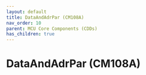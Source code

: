 ```yaml
---
layout: default
title: DataAndAdrPar (CM108A)
nav_order: 10
parent: MCU Core Components (CDDs)
has_children: true
---
```

# DataAndAdrPar (CM108A)
